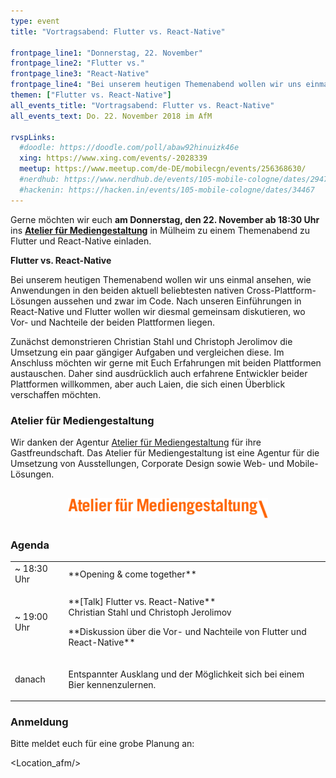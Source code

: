 ```yaml
---
type: event
title: "Vortragsabend: Flutter vs. React-Native"

frontpage_line1: "Donnerstag, 22. November"
frontpage_line2: "Flutter vs."
frontpage_line3: "React-Native"
frontpage_line4: "Bei unserem heutigen Themenabend wollen wir uns einmal ansehen, wie Anwendungen in den beiden aktuell beliebtesten nativen Cross-Plattform-Lösungen aussehen und zwar im Code. Wir freuen uns das wir diesmal zur Gast im <a href='https://www.afm-koeln.de/'>Atelier für Mediengestaltung</a> in Mülheim sind."
themen: ["Flutter vs. React-Native"]
all_events_title: "Vortragsabend: Flutter vs. React-Native"
all_events_text: Do. 22. November 2018 im AfM

rvspLinks:
  #doodle: https://doodle.com/poll/abaw92hinuizk46e
  xing: https://www.xing.com/events/-2028339
  meetup: https://www.meetup.com/de-DE/mobilecgn/events/256368630/
  #nerdhub: https://www.nerdhub.de/events/105-mobile-cologne/dates/29471
  #hackenin: https://hacken.in/events/105-mobile-cologne/dates/34467
---
```


Gerne möchten wir euch
**am Donnerstag, den 22. November ab 18:30 Uhr** ins
<a href="https://www.afm-koeln.de/">**Atelier für Mediengestaltung**</a>
in Mülheim zu einem Themenabend zu Flutter und React-Native einladen.

**Flutter vs. React-Native**

Bei unserem heutigen Themenabend wollen wir uns einmal ansehen,
wie Anwendungen in den beiden aktuell beliebtesten nativen Cross-Plattform-Lösungen
aussehen und zwar im Code.
Nach unseren Einführungen in React-Native und Flutter wollen wir diesmal
gemeinsam diskutieren, wo Vor- und Nachteile der beiden Plattformen liegen.  

Zunächst demonstrieren Christian Stahl und Christoph Jerolimov die Umsetzung
ein paar gängiger Aufgaben und vergleichen diese. Im Anschluss möchten wir
gerne mit Euch Erfahrungen mit beiden Plattformen austauschen.
Daher sind ausdrücklich auch erfahrene Entwickler beider Plattformen willkommen,
aber auch Laien, die sich einen Überblick verschaffen möchten.

### Atelier für Mediengestaltung

Wir danken der Agentur <a href="https://www.afm-koeln.de/">Atelier für Mediengestaltung</a>
für ihre Gastfreundschaft.
Das Atelier für Mediengestaltung ist eine Agentur für die Umsetzung von Ausstellungen,
Corporate Design sowie Web- und Mobile-Lösungen.

<p style="text-align: center; margin-top: 30px; margin-bottom: 30px;">
    <a href="https://www.afm-koeln.de/"><img src="/static/images/afm.png" alt="AfM" width="320" height="32" /></a>
</p>

### Agenda

<table>
  <tr>
    <td>~ 18:30 Uhr</td>
    <td>**Opening &amp; come together**</td>
  </tr>
  <tr>
    <td>~ 19:00 Uhr</td>
    <td>
    <p>
      **[Talk] Flutter vs. React-Native**<br/>
      Christian Stahl und Christoph Jerolimov
    </p>
    <p>
      **Diskussion über die Vor- und Nachteile von Flutter und React-Native**<br/>
    </p>
  </td>
  </tr>
  <td>danach</td>
  <td>
    <p>
      Entspannter Ausklang und der Möglichkeit sich bei einem Bier kennenzulernen.
    </p>
  </td>
</table>

### Anmeldung

Bitte meldet euch für eine grobe Planung an:&nbsp;
<RegisterLinks />

<Location_afm/>
